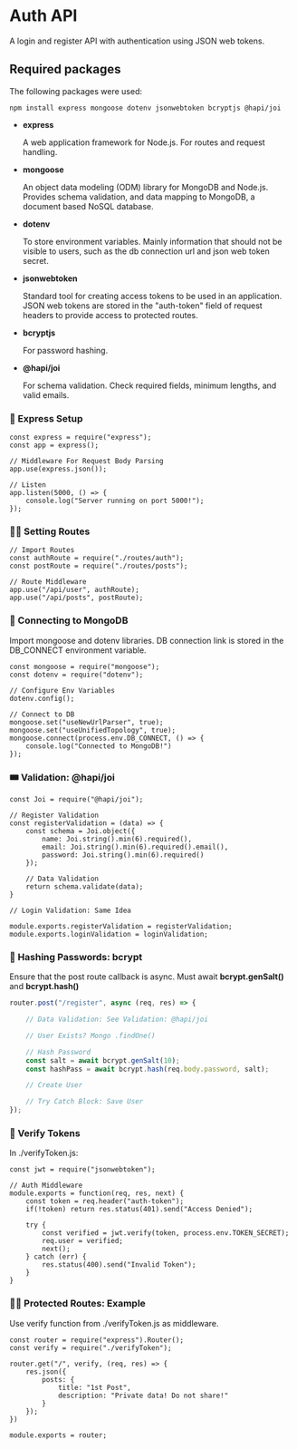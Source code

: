 # Auth API

A login and register API with authentication using JSON web tokens.

## Required packages

The following packages were used:

```
npm install express mongoose dotenv jsonwebtoken bcryptjs @hapi/joi
```

* **express**
  
  A web application framework for Node.js. For routes and request handling.
* **mongoose**
  
  An object data modeling (ODM) library for MongoDB and Node.js. 
  Provides schema validation, and data mapping to MongoDB, a document based NoSQL database.
* **dotenv**
  
  To store environment variables. Mainly information that should not be visible to users, 
  such as the db connection url and json web token secret.
* **jsonwebtoken**
  
  Standard tool for creating access tokens to be used in an application. JSON web tokens are
  stored in the "auth-token" field of request headers to provide access to protected routes.
* **bcryptjs**
  
  For password hashing. 
* **@hapi/joi**

  For schema validation. Check required fields, minimum lengths, and valid emails.




### 💨 Express Setup

```
const express = require("express");
const app = express();

// Middleware For Request Body Parsing
app.use(express.json());

// Listen
app.listen(5000, () => {
    console.log("Server running on port 5000!");
});
```



### 🏄‍♂️ Setting Routes

```
// Import Routes
const authRoute = require("./routes/auth");
const postRoute = require("./routes/posts");

// Route Middleware
app.use("/api/user", authRoute);
app.use("/api/posts", postRoute);
```



### 💽 Connecting to MongoDB

Import mongoose and dotenv libraries. DB connection link is stored in the DB_CONNECT environment variable.

```
const mongoose = require("mongoose");
const dotenv = require("dotenv");

// Configure Env Variables
dotenv.config();

// Connect to DB
mongoose.set("useNewUrlParser", true);
mongoose.set("useUnifiedTopology", true);
mongoose.connect(process.env.DB_CONNECT, () => {
    console.log("Connected to MongoDB!")
});
```



### 🎟 Validation: @hapi/joi

```
const Joi = require("@hapi/joi");

// Register Validation
const registerValidation = (data) => {
    const schema = Joi.object({
        name: Joi.string().min(6).required(),
        email: Joi.string().min(6).required().email(),
        password: Joi.string().min(6).required()
    });

    // Data Validation
    return schema.validate(data);
}

// Login Validation: Same Idea

module.exports.registerValidation = registerValidation;
module.exports.loginValidation = loginValidation;
```



### 🔐 Hashing Passwords: bcrypt

Ensure that the post route callback is async. Must await **bcrypt.genSalt()** and **bcrypt.hash()**

```javascript
router.post("/register", async (req, res) => {

    // Data Validation: See Validation: @hapi/joi

    // User Exists? Mongo .findOne()

    // Hash Password
    const salt = await bcrypt.genSalt(10);
    const hashPass = await bcrypt.hash(req.body.password, salt);

    // Create User

    // Try Catch Block: Save User
});

```



### 👛 Verify Tokens

In ./verifyToken.js:

```
const jwt = require("jsonwebtoken");

// Auth Middleware
module.exports = function(req, res, next) {
    const token = req.header("auth-token");
    if(!token) return res.status(401).send("Access Denied");
    
    try {
        const verified = jwt.verify(token, process.env.TOKEN_SECRET);
        req.user = verified;
        next();
    } catch (err) {
        res.status(400).send("Invalid Token");
    }
}
```



### 💂‍♂️ Protected Routes: Example

Use verify function from ./verifyToken.js as middleware.

```
const router = require("express").Router();
const verify = require("./verifyToken");

router.get("/", verify, (req, res) => {
    res.json({ 
        posts: {
            title: "1st Post",
            description: "Private data! Do not share!"
        }
    });
})

module.exports = router;
```